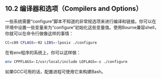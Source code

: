 ## 10.2 编译器和选项（Compilers and Options）

一些系统需要“configure”脚本不知道的非常规选项来进行编译和链接。你可以在环境中设置一些变量来为“configure”初始化这些变量值。使用Bourne兼容shell，你就可以在命令行做像这样的事情：

```bash
CC=c89 CFLAGS=-02 LIBS=-lposix ./configure
```

在有env程序的系统上，你可以这样做：

```bash
env CPPFLAGS=-I/usr/local/include LDFLAGS=-s ./configure
```

如果GCC可用的话，配置进程可使用它来构建Bash。